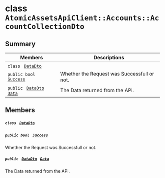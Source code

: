 # class `AtomicAssetsApiClient::Accounts::AccountCollectionDto` 

## Summary

 Members                                | Descriptions                                
----------------------------------------|---------------------------------------------
`class ` [`DataDto`](AtomicAssetsApiClient--Accounts--AccountCollectionDto--DataDto.md)        | 
`public bool ` [`Success`](#class_atomic_assets_api_client_1_1_accounts_1_1_account_collection_dto_1a506fb037fbb6bfe8f254c021a2c3cfac) | Whether the Request was Successfull or not.
`public ` [`DataDto`](AtomicAssetsApiClient--Accounts--AccountCollectionDto--DataDto.md)` ` [`Data`](#class_atomic_assets_api_client_1_1_accounts_1_1_account_collection_dto_1a6ed89521b3da4f30d2ab82c36d0afd13) | The Data returned from the API.

## Members

##### `class ` [`DataDto`](AtomicAssetsApiClient--Accounts--AccountCollectionDto--DataDto.md) 

##### `public bool ` [`Success`](#class_atomic_assets_api_client_1_1_accounts_1_1_account_collection_dto_1a506fb037fbb6bfe8f254c021a2c3cfac) 

Whether the Request was Successfull or not.

##### `public ` [`DataDto`](AtomicAssetsApiClient--Accounts--AccountCollectionDto--DataDto.md)` ` [`Data`](#class_atomic_assets_api_client_1_1_accounts_1_1_account_collection_dto_1a6ed89521b3da4f30d2ab82c36d0afd13) 

The Data returned from the API.

